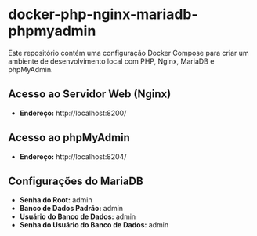 # docker-php-nginx-mariadb-phpmyadmin

Este repositório contém uma configuração Docker Compose para criar um ambiente de desenvolvimento local com PHP, Nginx, MariaDB e phpMyAdmin.

## Acesso ao Servidor Web (Nginx)

- **Endereço:** http://localhost:8200/

## Acesso ao phpMyAdmin

- **Endereço:** http://localhost:8204/

## Configurações do MariaDB

- **Senha do Root:** admin
- **Banco de Dados Padrão:** admin
- **Usuário do Banco de Dados:** admin
- **Senha do Usuário do Banco de Dados:** admin
